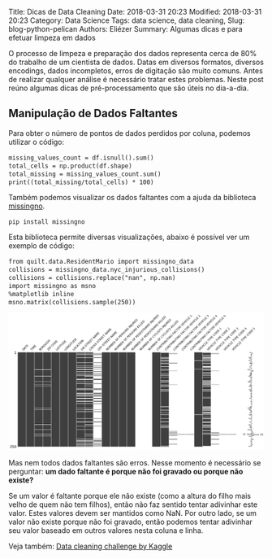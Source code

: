 Title: Dicas de Data Cleaning
Date: 2018-03-31 20:23
Modified: 2018-03-31 20:23
Category: Data Science
Tags: data science, data cleaning, 
Slug: blog-python-pelican
Authors: Eliézer
Summary: Algumas dicas e para efetuar limpeza em dados

O processo de limpeza e preparação dos dados representa cerca de 80% do trabalho de um cientista de dados. Datas em diversos formatos, diversos encodings, dados incompletos, erros de digitação são muito comuns. Antes de realizar qualquer análise é necessário tratar estes problemas. Neste post reúno algumas dicas de pré-processamento que são úteis no dia-a-dia.

## Manipulação de Dados Faltantes

Para obter o número de pontos de dados perdidos por coluna, podemos utilizar o código:

    missing_values_count = df.isnull().sum()
    total_cells = np.product(df.shape)
    total_missing = missing_values_count.sum()
    print((total_missing/total_cells) * 100)

Também podemos visualizar os dados faltantes com a ajuda da biblioteca [missingno](https://github.com/ResidentMario/missingno). 

    pip install missingno
    
Esta biblioteca permite diversas visualizações, abaixo é possível ver um exemplo de código:    

    from quilt.data.ResidentMario import missingno_data
    collisions = missingno_data.nyc_injurious_collisions()
    collisions = collisions.replace("nan", np.nan)
    import missingno as msno
    %matplotlib inline
    msno.matrix(collisions.sample(250))

![msgno example](/images/msgno.png "")

Mas nem todos dados faltantes são erros. Nesse momento é necessário se perguntar: **um dado faltante é porque não foi gravado ou porque não existe?**

Se um valor é faltante porque ele não existe (como a altura do filho mais velho de quem não tem filhos), então não faz sentido tentar adivinhar este valor. Estes valores devem ser mantidos como NaN. Por outro lado, se um valor não existe porque não foi gravado, então podemos tentar adivinhar seu valor baseado em outros valores nesta coluna e linha. 


Veja também:
[Data cleaning challenge by Kaggle](https://www.kaggle.com/rtatman/data-cleaning-challenge-handling-missing-values)  

